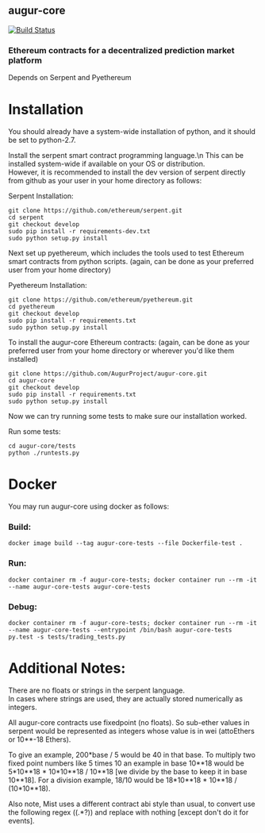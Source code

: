 augur-core
----------

[![Build Status](https://travis-ci.org/AugurProject/augur-core.svg)](https://travis-ci.org/AugurProject/augur-core)

### Ethereum contracts for a decentralized prediction market platform

Depends on Serpent and Pyethereum

# Installation

You should already have a system-wide installation of python, and it should be set to python-2.7.

Install the serpent smart contract programming language.\n
This can be installed system-wide if available on your OS or distribution.<br>
However, it is recommended to install the dev version of serpent directly from github as your user in your home directory as follows:

Serpent Installation:
```
git clone https://github.com/ethereum/serpent.git
cd serpent
git checkout develop
sudo pip install -r requirements-dev.txt
sudo python setup.py install
```

Next set up pyethereum, which includes the tools used to test Ethereum smart contracts from python scripts.
(again, can be done as your preferred user from your home directory)

Pyethereum Installation:
```
git clone https://github.com/ethereum/pyethereum.git
cd pyethereum
git checkout develop
sudo pip install -r requirements.txt
sudo python setup.py install
```

To install the augur-core Ethereum contracts:
(again, can be done as your preferred user from your home directory or wherever you'd like them installed)
```
git clone https://github.com/AugurProject/augur-core.git
cd augur-core
git checkout develop
sudo pip install -r requirements.txt
sudo python setup.py install
```

Now we can try running some tests to make sure our installation worked.

Run some tests:
```
cd augur-core/tests
python ./runtests.py
```


# Docker

You may run augur-core using docker as follows:

### Build:
```
docker image build --tag augur-core-tests --file Dockerfile-test .
```

### Run:
```
docker container rm -f augur-core-tests; docker container run --rm -it --name augur-core-tests augur-core-tests
```

### Debug:
```
docker container rm -f augur-core-tests; docker container run --rm -it --name augur-core-tests --entrypoint /bin/bash augur-core-tests
py.test -s tests/trading_tests.py
```


# Additional Notes:

There are no floats or strings in the serpent language.  
In cases where strings are used, they are actually stored numerically as integers.

All augur-core contracts use fixedpoint (no floats).  So sub-ether values in serpent would be represented as integers whose value
is in wei (attoEthers or 10**-18 Ethers).

To give an example, 200\*base / 5 would be 40 in that base.  To multiply two fixed point numbers like 5 times 10 an example in 
base 10\*\*18 would be 5\*10\*\*18 \* 10\*10\*\*18 / 10\*\*18
[we divide by the base to keep it in base 10\*\*18].  For a division example, 18/10 would be 18\*10\*\*18 \* 10\*\*18 / (10\*10\*\*18).

Also note, Mist uses a different contract abi style than usual, to convert use the following regex \((.\*?)\) and replace with nothing [except don't do it for events].


